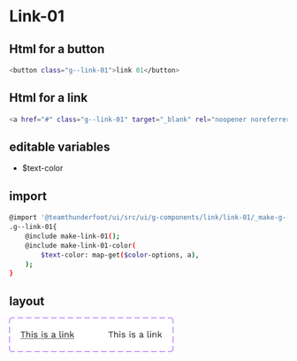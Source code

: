 # Link-01

## Html for a button

```sh
<button class="g--link-01">link 01</button>
```

## Html for a link

```sh
<a href="#" class="g--link-01" target="_blank" rel="noopener noreferrer">link 01 link</a>
```

## editable variables
- $text-color


## import
```sh
@import '@teamthunderfoot/ui/src/ui/g-components/link/link-01/_make-g--link-01';
.g--link-01{
    @include make-link-01();
    @include make-link-01-color(
        $text-color: map-get($color-options, a),
    );
}
```

## layout
![alt text][link-01]

[link-01]: /src/img/global-components/link/link-01.png 